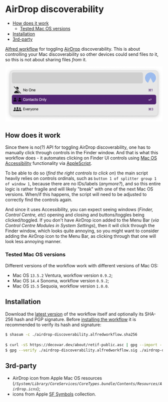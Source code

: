 # AirDrop discoverability

<!-- MarkdownTOC -->

- [How does it work](#how-does-it-work)
    - [Tested Mac OS versions](#tested-mac-os-versions)
- [Installation](#installation)
- [3rd-party](#3rd-party)

<!-- /MarkdownTOC -->

[Alfred workflow](https://alfredapp.com/workflows/) for toggling [AirDrop](https://en.wikipedia.org/wiki/AirDrop) discoverability. This is about controlling your Mac discoverability so other devices could send files *to* it, so this is not about sharing files *from* it.

![AirDrop discoverability](https://raw.githubusercontent.com/retifrav/alfred-airdrop-discoverability/master/misc/airdrop-discoverability.png "Choosing AirDrop discoverability level")

## How does it work

Since there is no(?) API for toggling AirDrop discoverability, one has to manually click through controls in the Finder window. And that is what this workflow does - it automates clicking on Finder UI controls using [Mac OS Accessibility](https://support.apple.com/guide/mac-help/get-started-with-accessibility-features-mh35884/mac) functionality via [AppleScript](https://en.wikipedia.org/wiki/AppleScript).

To be able to do so (*find the right controls to click on*) the main script heavily relies on controls ordinals, such as `button 1 of splitter group 1 of window 1`, because there are no IDs/labels (*anymore?*), and so this entire logic is rather fragile and will likely "break" with one of the next Mac OS versions. When/if this happens, the script will need to be adjusted to correctly find the controls again.

And since it uses Accessibility, you can expect seeing windows (*Finder, Control Centre, etc*) opening and closing and buttons/toggles being clicked/toggled. If you don't have AirDrop icon added to the Menu Bar (*via Control Centre Modules in System Settings*), then it will click through the Finder window, which looks quite annoying, so you might want to consider adding the AirDrop icon to the Menu Bar, as clicking through that one will look less annoying manner.

### Tested Mac OS versions

Different versions of the workflow work with different versions of Mac OS:

- Mac OS `13.5.2` Ventura, workflow version `0.9.2`;
- Mac OS `14.4` Sonoma, workflow version `0.9.2`;
- Mac OS `15.5` Sequoia, workflow version `1.0.0`.

## Installation

Download the [latest version](https://github.com/retifrav/alfred-airdrop-discoverability/releases/latest) of the workflow itself and optionally its SHA-256 hash and PGP signature. Before [installing the workflow](https://www.alfredapp.com/blog/tips-and-tricks/tutorial-importing-and-setting-up-alfred-workflows/) it is recommended to verify its hash and signature:

``` sh
$ shasum -c ./airdrop-discoverability.alfredworkflow.sha256

$ curl -sS https://decovar.dev/about/retif-public.asc | gpg --import -
$ gpg --verify ./airdrop-discoverability.alfredworkflow.sig ./airdrop-discoverability.alfredworkflow
```

## 3rd-party

- AirDrop icon from Apple Mac OS resources (*`/System/Library/CoreServices/CoreTypes.bundle/Contents/Resources/AirDrop.icns`*);
- icons from Apple [SF Symbols](https://developer.apple.com/sf-symbols/) collection.
